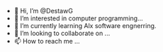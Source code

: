 - 👋 Hi, I’m @DestawG
- 👀 I’m interested in computer programming...
- 🌱 I’m currently learning Alx software engnerring.
- 💞️ I’m looking to collaborate on ...
- 📫 How to reach me ...

<!---
DestawG/DestawG is a ✨ special ✨ repository because its `README.md` (this file) appears on your GitHub profile.
You can click the Preview link to take a look at your changes.
--->
